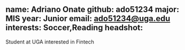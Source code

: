 name: Adriano Onate
github: ado51234
major: MIS
year: Junior
email: ado51234@uga.edu
interests: Soccer,Reading
headshot:
---
Student at UGA interested in Fintech
